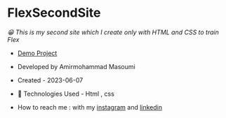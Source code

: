# FlexSecondSite
*😁 This is my second site which I create only with HTML and CSS to train Flex*
- [Demo Project](https://masoomi1396.github.io/FlexSecondSite/)
- Developed by Amirmohammad Masoumi
- Created - 2023-06-07
- 🤖 Technologies Used - Html , css 

- How to reach me : with my
[instagram](https://www.instagram.com/masoomi1402) and
[linkedin](https://www.linkedin.com/in/masoumi1402) 
